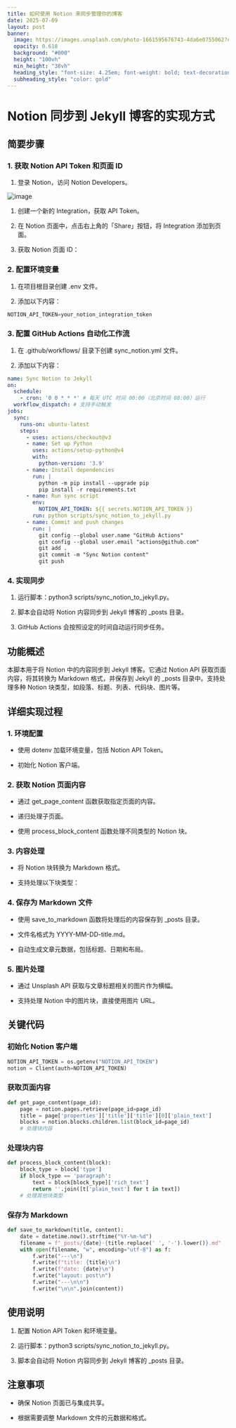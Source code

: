 ```yaml
---
title: 如何使用 Notion 来同步管理你的博客
date: 2025-07-09
layout: post
banner:
  image: https://images.unsplash.com/photo-1661595676743-4da6e0755062?crop=entropy&cs=tinysrgb&fit=max&fm=jpg&ixid=M3w2OTIwMzJ8MHwxfHJhbmRvbXx8fHx8fHx8fDE3NTIwNTY3MTd8&ixlib=rb-4.1.0&q=80&w=1080
  opacity: 0.618
  background: "#000"
  height: "100vh"
  min_height: "38vh"
  heading_style: "font-size: 4.25em; font-weight: bold; text-decoration: underline"
  subheading_style: "color: gold"
---
```


# Notion 同步到 Jekyll 博客的实现方式

## 简要步骤

### 1. 获取 Notion API Token 和页面 ID

1. 登录 Notion，访问 Notion Developers。

![image](https://prod-files-secure.s3.us-west-2.amazonaws.com/a7a0cc5a-89b9-4cda-8686-1fba0ca52f40/d19c1afe-dea5-4312-9333-786b0ba83054/image.png?X-Amz-Algorithm=AWS4-HMAC-SHA256&X-Amz-Content-Sha256=UNSIGNED-PAYLOAD&X-Amz-Credential=ASIAZI2LB466VIYCEHEI%2F20250709%2Fus-west-2%2Fs3%2Faws4_request&X-Amz-Date=20250709T102517Z&X-Amz-Expires=3600&X-Amz-Security-Token=IQoJb3JpZ2luX2VjEJn%2F%2F%2F%2F%2F%2F%2F%2F%2F%2FwEaCXVzLXdlc3QtMiJGMEQCICjmG1W0bYB67coMavf9tL8O25O1gp9kqDCFxG6k4np9AiA00iXnrbDPF2IRbUP1enHR%2F1JbNfKM8TZ1XT34EfEfTiqIBAii%2F%2F%2F%2F%2F%2F%2F%2F%2F%2F8BEAAaDDYzNzQyMzE4MzgwNSIMkBFCrdbJ6d8UuEq2KtwD%2BnCkWoQeDZoFUVBzCIFnV%2F8e031NTKkqTQNQrLQZO2SXknYlPZ2qeHRuLIzhgjiDUtKzOC85NqVf5tAl%2ByztP%2BSu4lCWPDC9jYnCf2Gi3OQaWwhpRX6ipM2W6Qp7xCMgNyeV08icZCECXe4x1h7eSMpeLfhV%2Bzv1i4rOh8mMXZDOQWmwGHU%2BGqLS2kn15ewFV%2FikNSK9M9ApXmfA2Nq7c8pmw8wzezhwfwOjYpbzpQq3kjDz2PaR0kc1MaJRLOGlIUNZsj8J9GhVm7sCQOdk9ckVg2e%2Fd0SIB%2FjZyPpqEFcrCkQ7AMeb6YOZmwS0WQm1vD9oxvMJyeGvb9Vt5Cc4qgfPwQi1ayVbiCW3jlEGLxWwTgMeILh3JACRr0JiykCne6UNjI%2B7N8%2FffylskIR0I6wLEzgc5vpdRqa35e8VU%2F6Hh4XWzxBDP%2BpgBGUHNXglvky9IuvI3ZFeZKC1jwm9h0ZUKCQoxlwggmnwEqhC9CGeNxNFBMHW4aPscsJ0r0K0I7wRo5qi8tP5NwBU4MX4nuvYuPc%2FNl1Iiug0%2FJmgEEZeHWtvAiq%2BiMR%2FvREeMZQADkismqPIF8d2itZQRhXF9qCUqA5af%2FiyTmO7cPbPa5%2FpXuRLyraSCGcs7lcwgNO4wwY6pgFCZRdPFt%2BPqSzGqj0ZZGYMnX7lsHKlpt6Sn1icyiHhjmNYiLVm5xv6rsEY1cUD9WM3TsyW%2BwLYxgfKHzk5EFDfDlxI9FptgiVe%2FwYALLuswl9NtPO%2FeV1OdCY8w8JTUU%2FfwARd0wuHvTDI8JHJxYlMknyZLDP9ze42W2RObFfAJt4MfzZkepbhdfl0QwZhgw60ii0SVDP%2F3VEXOOF0ili%2Bscx8MkGU&X-Amz-Signature=b96f0b17781d5960206c33eab2ceaa50c8e477c72e51cecb6c913b3ec9dc23de&X-Amz-SignedHeaders=host&x-amz-checksum-mode=ENABLED&x-id=GetObject)

1. 创建一个新的 Integration，获取 API Token。

1. 在 Notion 页面中，点击右上角的「Share」按钮，将 Integration 添加到页面。

1. 获取 Notion 页面 ID：


### 2. 配置环境变量

1. 在项目根目录创建 .env 文件。

1. 添加以下内容：

```javascript
NOTION_API_TOKEN=your_notion_integration_token
```

### 3. 配置 GitHub Actions 自动化工作流

1. 在 .github/workflows/ 目录下创建 sync_notion.yml 文件。

1. 添加以下内容：

```yaml
name: Sync Notion to Jekyll
on:
  schedule:
    - cron: '0 0 * * *' # 每天 UTC 时间 00:00（北京时间 08:00）运行
  workflow_dispatch: # 支持手动触发
jobs:
  sync:
    runs-on: ubuntu-latest
    steps:
      - uses: actions/checkout@v3
      - name: Set up Python
        uses: actions/setup-python@v4
        with:
          python-version: '3.9'
      - name: Install dependencies
        run: |
          python -m pip install --upgrade pip
          pip install -r requirements.txt
      - name: Run sync script
        env:
          NOTION_API_TOKEN: ${{ secrets.NOTION_API_TOKEN }}
        run: python scripts/sync_notion_to_jekyll.py
      - name: Commit and push changes
        run: |
          git config --global user.name "GitHub Actions"
          git config --global user.email "actions@github.com"
          git add .
          git commit -m "Sync Notion content"
          git push
```

### 4. 实现同步

1. 运行脚本：python3 scripts/sync_notion_to_jekyll.py。

1. 脚本会自动将 Notion 内容同步到 Jekyll 博客的 _posts 目录。

1. GitHub Actions 会按照设定的时间自动运行同步任务。

## 功能概述

本脚本用于将 Notion 中的内容同步到 Jekyll 博客。它通过 Notion API 获取页面内容，将其转换为 Markdown 格式，并保存到 Jekyll 的 _posts 目录中。支持处理多种 Notion 块类型，如段落、标题、列表、代码块、图片等。

## 详细实现过程

### 1. 环境配置

- 使用 dotenv 加载环境变量，包括 Notion API Token。

- 初始化 Notion 客户端。

### 2. 获取 Notion 页面内容

- 通过 get_page_content 函数获取指定页面的内容。

- 递归处理子页面。

- 使用 process_block_content 函数处理不同类型的 Notion 块。

### 3. 内容处理

- 将 Notion 块转换为 Markdown 格式。

- 支持处理以下块类型：


### 4. 保存为 Markdown 文件

- 使用 save_to_markdown 函数将处理后的内容保存到 _posts 目录。

- 文件名格式为 YYYY-MM-DD-title.md。

- 自动生成文章元数据，包括标题、日期和布局。

### 5. 图片处理

- 通过 Unsplash API 获取与文章标题相关的图片作为横幅。

- 支持处理 Notion 中的图片块，直接使用图片 URL。

## 关键代码

### 初始化 Notion 客户端

```python
NOTION_API_TOKEN = os.getenv("NOTION_API_TOKEN")
notion = Client(auth=NOTION_API_TOKEN)
```

### 获取页面内容

```python
def get_page_content(page_id):
    page = notion.pages.retrieve(page_id=page_id)
    title = page['properties']['title']['title'][0]['plain_text']
    blocks = notion.blocks.children.list(block_id=page_id)
    # 处理块内容
```

### 处理块内容

```python
def process_block_content(block):
    block_type = block['type']
    if block_type == 'paragraph':
        text = block[block_type]['rich_text']
        return ''.join([t['plain_text'] for t in text])
    # 处理其他块类型
```

### 保存为 Markdown

```python
def save_to_markdown(title, content):
    date = datetime.now().strftime("%Y-%m-%d")
    filename = f"_posts/{date}-{title.replace(' ', '-').lower()}.md"
    with open(filename, "w", encoding="utf-8") as f:
        f.write("---\n")
        f.write(f"title: {title}\n")
        f.write(f"date: {date}\n")
        f.write("layout: post\n")
        f.write("---\n\n")
        f.write("\n\n".join(content))
```

## 使用说明

1. 配置 Notion API Token 和环境变量。

1. 运行脚本：python3 scripts/sync_notion_to_jekyll.py。

1. 脚本会自动将 Notion 内容同步到 Jekyll 博客的 _posts 目录。

## 注意事项

- 确保 Notion 页面已与集成共享。

- 根据需要调整 Markdown 文件的元数据和格式。
